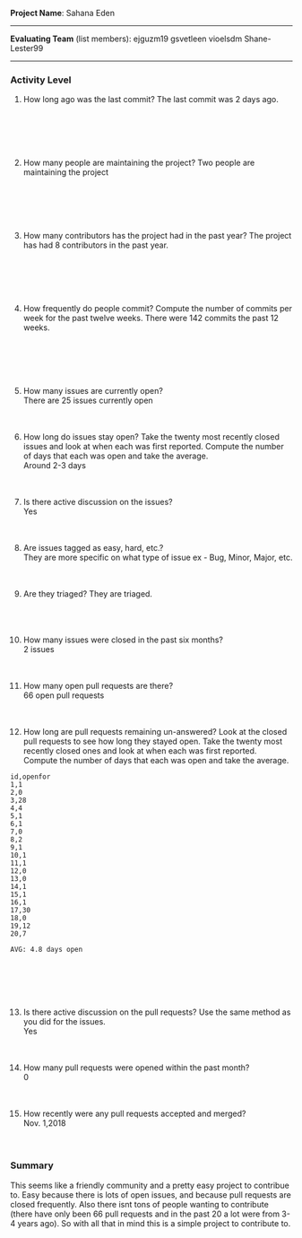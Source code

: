 **Project Name**: 
Sahana Eden

---

**Evaluating Team** (list members):
ejguzm19 gsvetleen vioelsdm  Shane-Lester99

---

### Activity Level


1. How long ago was the last commit?
The last commit was 2 days ago.

<br><br><br><br>

2. How many people are maintaining the project?
Two people are maintaining the project

<br><br><br><br>

3. How many contributors has the project had in the past year?
The project has had 8 contributors in the past year.

<br><br><br><br>

4. How frequently do people commit? 
Compute the number of commits per week for the past twelve weeks.
There were 142 commits the past 12 weeks.


<br><br><br><br>

5. How many issues are currently open?
<br>There are 25 issues currently open<br><br><br>

6. How long do issues stay open?
Take the twenty most recently closed issues and look at when each was first reported. 
Compute the number of days that each was open and take the average.
<br>Around 2-3 days<br><br><br>

7. Is there active discussion on the issues?
<br>Yes<br><br><br>

8. Are issues tagged as easy, hard, etc.?
<br>They are more specific on what type of issue ex - Bug, Minor, Major, etc. <br><br><br>


9. Are they triaged?
They are triaged.
<br><br><br><br>

10. How many issues were closed in the past six months?
<br>2 issues<br><br><br> 

11. How many open pull requests are there? 
<br>66 open pull requests<br><br><br>

12. How long are pull requests remaining un-answered?
Look at the closed pull requests to see how long they stayed open. Take the twenty most recently closed ones and look at when each was first reported. Compute the number of days that each was open and take the average.
```
id,openfor
1,1
2,0
3,28
4,4
5,1
6,1
7,0
8,2
9,1
10,1
11,1
12,0
13,0
14,1
15,1
16,1
17,30
18,0
19,12
20,7
```
```
AVG: 4.8 days open
```
<br><br><br><br>

13. Is there active discussion on the pull requests?
Use the same method as you did for the issues.
<br>Yes<br><br><br>

14. How many pull requests were opened within the past month?
<br>0<br><br><br>


15. How recently were any pull requests accepted and merged? 
<br>Nov. 1,2018<br><br><br>

### Summary
This seems like a friendly community and a pretty easy project to contribue to. Easy because there is lots of open issues, and because pull requests are closed frequently. Also there isnt tons of people wanting to contribute (there have only been 66 pull requests and in the past 20 a lot were from 3-4 years ago). So with all that in mind this is a simple project to contribute to. 
